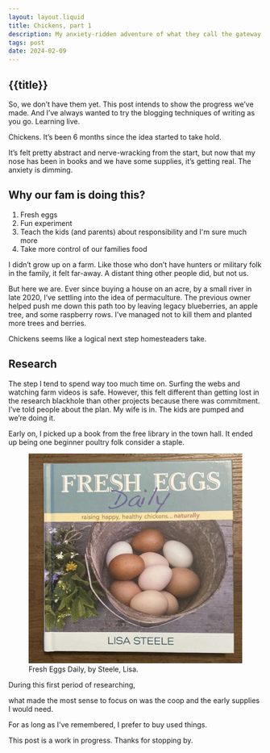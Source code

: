 ```yaml
---
layout: layout.liquid
title: Chickens, part 1
description: My anxiety-ridden adventure of what they call the gateway farm animal
tags: post
date: 2024-02-09
---
```




<section class="hero">

# {{title}}

So, we don’t have them yet. This post intends to show the progress we’ve made. And I’ve always wanted to try the blogging techniques of writing as you go. Learning live. 


</section>

<section>
    <div class="content-inner">


Chickens. It’s been 6 months since the idea started to take hold.

It’s felt pretty abstract and nerve-wracking from the start, but now that my nose has been in books and we have some supplies, it’s getting real. The anxiety is dimming. 


## Why our fam is doing this?

1. Fresh eggs 
2. Fun experiment 
3. Teach the kids (and parents) about responsibility and I'm sure much more
4. Take more control of our families food


I didn’t grow up on a farm. Like those who don’t have hunters or military folk in the family, it felt far-away. A distant thing other people did, but not us. 

But here we are. Ever since buying a house on an acre, by a small river in late 2020, I’ve settling into the idea of permaculture. The previous owner helped push me down this path too by leaving legacy blueberries, an apple tree, and some raspberry rows. I’ve managed not to kill them and planted more trees and berries.

Chickens seems like a logical next step homesteaders take.

## Research

The step I tend to spend way too much time on. Surfing the webs and watching farm videos is safe. However, this felt different than getting lost in the research blackhole than other projects because there was commitment. I’ve told people about the plan. My wife is in. The kids are pumped and we’re doing it. 

Early on, I picked up a book from the free library in the town hall. It ended up being one beginner poultry folk consider a staple. 

<figure>
    <picture>
        <source srcset="img/fresh-eggs-daily.jpg" type="image/jpg" media="(min-width: 800px)">
        <img src="img/fresh-eggs-daily.jpg" alt="" >
    </picture>
    <figcaption>Fresh Eggs Daily, by Steele, Lisa.</figcaption>
</figure>

During this first period of researching,

what made the most sense to focus on was the coop and the early supplies I would need.

For as long as I've remembered, I prefer to buy used things.
    </div>


</section>

<section class="cta --curvy theme--dark">

This post is a work in progress. Thanks for stopping by. 

</section>